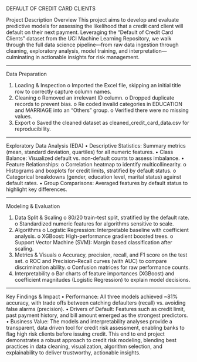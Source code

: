 DEFAULT OF CREDIT CARD CLIENTS

Project Description
Overview
This project aims to develop and evaluate predictive models for assessing the likelihood that a credit card client will default on their next payment. Leveraging the “Default of Credit Card Clients” dataset from the UCI Machine Learning Repository, we walk through the full data science pipeline—from raw data ingestion through cleaning, exploratory analysis, model training, and interpretation—culminating in actionable insights for risk management.
________________________________________
Data Preparation
1.	Loading & Inspection
o	Imported the Excel file, skipping an initial title row to correctly capture column names.
2.	Cleaning
o	Removed an irrelevant ID column.
o	Dropped duplicate records to prevent bias.
o	Re coded invalid categories in EDUCATION and MARRIAGE into an “Others” group.
o	Verified there were no missing values.
3.	Export
o	Saved the cleaned dataset as cleaned_credit_card_data.csv for reproducibility.
________________________________________
Exploratory Data Analysis (EDA)
•	Descriptive Statistics: Summary metrics (mean, standard deviation, quartiles) for all numeric features.
•	Class Balance: Visualized default vs. non-default counts to assess imbalance.
•	Feature Relationships:
o	Correlation heatmap to identify multicollinearity.
o	Histograms and boxplots for credit limits, stratified by default status.
o	Categorical breakdowns (gender, education level, marital status) against default rates.
•	Group Comparisons: Averaged features by default status to highlight key differences.
________________________________________
Modeling & Evaluation
1.	Data Split & Scaling
o	80/20 train-test split, stratified by the default rate.
o	Standardized numeric features for algorithms sensitive to scale.
2.	Algorithms
o	Logistic Regression: Interpretable baseline with coefficient analysis.
o	XGBoost: High-performance gradient boosted trees.
o	Support Vector Machine (SVM): Margin based classification after scaling.
3.	Metrics & Visuals
o	Accuracy, precision, recall, and F1 score on the test set.
o	ROC and Precision–Recall curves (with AUC) to compare discrimination ability.
o	Confusion matrices for raw performance counts.
4.	Interpretability
o	Bar charts of feature importances (XGBoost) and coefficient magnitudes (Logistic Regression) to explain model decisions.
________________________________________
Key Findings & Impact
•	Performance: All three models achieved ~81% accuracy, with trade offs between catching defaulters (recall) vs. avoiding false alarms (precision).
•	Drivers of Default: Features such as credit limit, past payment history, and bill amount emerged as the strongest predictors.
•	Business Value: The models and interpretability analyses provide a transparent, data driven tool for credit risk assessment, enabling banks to flag high risk clients before issuing credit.
This end to end project demonstrates a robust approach to credit risk modeling, blending best practices in data cleaning, visualization, algorithm selection, and explainability to deliver trustworthy, actionable insights.


